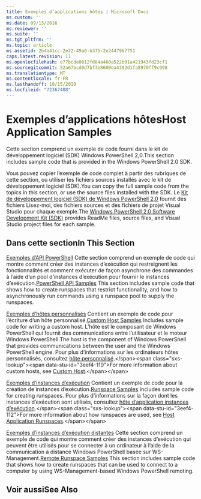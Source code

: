```yaml
---
title: Exemples d’applications hôtes | Microsoft Docs
ms.custom: ''
ms.date: 09/13/2016
ms.reviewer: ''
ms.suite: ''
ms.tgt_pltfrm: ''
ms.topic: article
ms.assetid: 2b4a41cc-2e22-49a0-b375-2e2447967751
caps.latest.revision: 11
ms.openlocfilehash: e77bcde0012fd84a460a522b01a421943fd23cf1
ms.sourcegitcommit: 52a67bcd9d7bf3e8600ea4302d1fa8970ff9c998
ms.translationtype: MT
ms.contentlocale: fr-FR
ms.lasthandoff: 10/15/2019
ms.locfileid: "72367488"
---
```

# <a name="host-application-samples"></a><span data-ttu-id="3eef4-102">Exemples d’applications hôtes</span><span class="sxs-lookup"><span data-stu-id="3eef4-102">Host Application Samples</span></span>

<span data-ttu-id="3eef4-103">Cette section comprend un exemple de code fourni dans le kit de développement logiciel (SDK) Windows PowerShell 2,0.</span><span class="sxs-lookup"><span data-stu-id="3eef4-103">This section includes sample code that is provided in the Windows PowerShell 2.0 SDK.</span></span>

 <span data-ttu-id="3eef4-104">Vous pouvez copier l’exemple de code complet à partir des rubriques de cette section, ou utiliser les fichiers sources installés avec le kit de développement logiciel (SDK).</span><span class="sxs-lookup"><span data-stu-id="3eef4-104">You can copy the full sample code from the topics in this section, or use the source files installed with the SDK.</span></span> <span data-ttu-id="3eef4-105">Le [Kit de développement logiciel (SDK) de Windows PowerShell 2,0](https://www.microsoft.com/en-us/download/details.aspx?id=2560) fournit des fichiers Lisez-moi, des fichiers sources et des fichiers de projet Visual Studio pour chaque exemple.</span><span class="sxs-lookup"><span data-stu-id="3eef4-105">The [Windows PowerShell 2.0 Software Development Kit (SDK)](https://www.microsoft.com/en-us/download/details.aspx?id=2560) provides ReadMe files, source files, and Visual Studio project files for each sample.</span></span>

## <a name="in-this-section"></a><span data-ttu-id="3eef4-106">Dans cette section</span><span class="sxs-lookup"><span data-stu-id="3eef4-106">In This Section</span></span>

 <span data-ttu-id="3eef4-107">[Exemples d’API PowerShell](./windows-powershell-api-samples.md) Cette section comprend un exemple de code qui montre comment créer des instances d’exécution qui restreignent les fonctionnalités et comment exécuter de façon asynchrone des commandes à l’aide d’un pool d’instances d’exécution pour fournir le instances d’exécution.</span><span class="sxs-lookup"><span data-stu-id="3eef4-107">[PowerShell API Samples](./windows-powershell-api-samples.md) This section includes sample code that shows how to create runspaces that restrict functionality, and how to asynchronously run commands using a runspace pool to supply the runspaces.</span></span>

 <span data-ttu-id="3eef4-108">[Exemples d’hôtes personnalisés](./custom-host-samples.md) Contient un exemple de code pour l’écriture d’un hôte personnalisé.</span><span class="sxs-lookup"><span data-stu-id="3eef4-108">[Custom Host Samples](./custom-host-samples.md) Includes sample code for writing a custom host.</span></span> <span data-ttu-id="3eef4-109">L’hôte est le composant de Windows PowerShell qui fournit des communications entre l’utilisateur et le moteur Windows PowerShell.</span><span class="sxs-lookup"><span data-stu-id="3eef4-109">The host is the component of Windows PowerShell that provides communications between the user and the Windows PowerShell engine.</span></span> <span data-ttu-id="3eef4-110">Pour plus d’informations sur les ordinateurs hôtes personnalisés, consultez [hôte personnalisé](https://msdn.microsoft.com/en-us/library/ee706563(v=vs.85).aspx).</span><span class="sxs-lookup"><span data-stu-id="3eef4-110">For more information about custom hosts, see [Custom Host](https://msdn.microsoft.com/en-us/library/ee706563(v=vs.85).aspx).</span></span>

 <span data-ttu-id="3eef4-111">[Exemples d’instances d’exécution](./runspace-samples.md) Contient un exemple de code pour la création de instances d’exécution.</span><span class="sxs-lookup"><span data-stu-id="3eef4-111">[Runspace Samples](./runspace-samples.md) Includes sample code for creating runspaces.</span></span> <span data-ttu-id="3eef4-112">Pour plus d’informations sur la façon dont les instances d’exécution sont utilisés, consultez [hôte d’application instances d’exécution](https://msdn.microsoft.com/en-us/library/ee706563(v=vs.85).aspx).</span><span class="sxs-lookup"><span data-stu-id="3eef4-112">For more information about how runspaces are used, see [Host Application Runspaces](https://msdn.microsoft.com/en-us/library/ee706563(v=vs.85).aspx).</span></span>

 <span data-ttu-id="3eef4-113">[Exemples d’instances d’exécution distantes](./remote-runspace-samples.md) Cette section comprend un exemple de code qui montre comment créer des instances d’exécution qui peuvent être utilisés pour se connecter à un ordinateur à l’aide de la communication à distance Windows PowerShell basée sur WS-Management.</span><span class="sxs-lookup"><span data-stu-id="3eef4-113">[Remote Runspace Samples](./remote-runspace-samples.md) This section includes sample code that shows how to create runspaces that can be used to connect to a computer by using WS-Management-based Windows PowerShell remoting.</span></span>

## <a name="see-also"></a><span data-ttu-id="3eef4-114">Voir aussi</span><span class="sxs-lookup"><span data-stu-id="3eef4-114">See Also</span></span>
